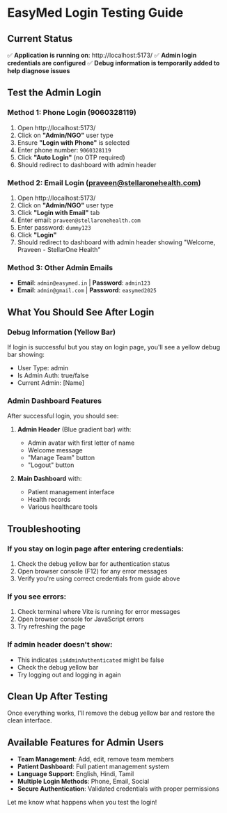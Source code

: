 # EasyMed Login Testing Guide

## Current Status

✅ **Application is running on**: http://localhost:5173/
✅ **Admin login credentials are configured**
✅ **Debug information is temporarily added to help diagnose issues**

## Test the Admin Login

### Method 1: Phone Login (9060328119)

1. Open http://localhost:5173/
2. Click on **"Admin/NGO"** user type
3. Ensure **"Login with Phone"** is selected
4. Enter phone number: `9060328119`
5. Click **"Auto Login"** (no OTP required)
6. Should redirect to dashboard with admin header

### Method 2: Email Login (praveen@stellaronehealth.com)

1. Open http://localhost:5173/
2. Click on **"Admin/NGO"** user type
3. Click **"Login with Email"** tab
4. Enter email: `praveen@stellaronehealth.com`
5. Enter password: `dummy123`
6. Click **"Login"**
7. Should redirect to dashboard with admin header showing "Welcome, Praveen - StellarOne Health"

### Method 3: Other Admin Emails

- **Email**: `admin@easymed.in` | **Password**: `admin123`
- **Email**: `admin@gmail.com` | **Password**: `easymed2025`

## What You Should See After Login

### Debug Information (Yellow Bar)

If login is successful but you stay on login page, you'll see a yellow debug bar showing:

- User Type: admin
- Is Admin Auth: true/false
- Current Admin: [Name]

### Admin Dashboard Features

After successful login, you should see:

1. **Admin Header** (Blue gradient bar) with:
   - Admin avatar with first letter of name
   - Welcome message
   - "Manage Team" button
   - "Logout" button

2. **Main Dashboard** with:
   - Patient management interface
   - Health records
   - Various healthcare tools

## Troubleshooting

### If you stay on login page after entering credentials:

1. Check the debug yellow bar for authentication status
2. Open browser console (F12) for any error messages
3. Verify you're using correct credentials from guide above

### If you see errors:

1. Check terminal where Vite is running for error messages
2. Open browser console for JavaScript errors
3. Try refreshing the page

### If admin header doesn't show:

- This indicates `isAdminAuthenticated` might be false
- Check the debug yellow bar
- Try logging out and logging in again

## Clean Up After Testing

Once everything works, I'll remove the debug yellow bar and restore the clean interface.

## Available Features for Admin Users

- **Team Management**: Add, edit, remove team members
- **Patient Dashboard**: Full patient management system
- **Language Support**: English, Hindi, Tamil
- **Multiple Login Methods**: Phone, Email, Social
- **Secure Authentication**: Validated credentials with proper permissions

Let me know what happens when you test the login!
